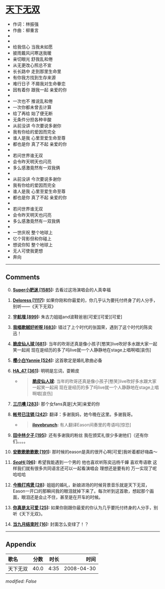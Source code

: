 # [天下无双](https://music.163.com/song?id=65301)

* 作词：林振强
* 作曲：柳重言
*
*
* 给我信心 当我未如愿
* 披雨戴风问寒送我暖
* 亲切眼光 舒我乱和倦
* 从无更改心照总不宣
* 长长路中 走到那里生命里
* 有你我方找到生存来源
* 难行日子 不屑我对生命眷恋
* 因有着你 跟我一起 亲爱的你
* 
* 一次也不 推说乱和倦
* 一次你都未曾去计算
* 给了再给 始了便无断
* 无条件分担各种辛酸
* 从前没讲 今次要说多谢你
* 我有你给的爱因而完全
* 谁人是我 心里至爱生命至尊
* 都也是你 真了不起 亲爱的你
* 
* 若问世界谁无双
* 会令昨天明天也闪亮
* 多么感激竟然有一双我俩
* 
* 从前没讲 今次要说多谢你
* 我有你给的爱因而完全
* 谁人是我 心里至爱生命至尊
* 都也是你 真了不起 亲爱的你
* 
* 若问世界谁无双
* 会令昨天明天也闪亮
* 多么感激竟然有一双我俩
* 
* 一世庆祝 整个地球上
* 亿个背影但和你碰上
* 想说你知 整个地球上
* 无人可使我更想
* 奔向


---

## Comments
0. **[Super小肥迷 \[1585\]](https://music.163.com/#/user/home?id=50263520):** 去看过这场演唱会的人真幸福

1. **[Deloress \[1117\]](https://music.163.com/#/user/home?id=68048219):** 如果你刚和你最爱的，你几乎认为要托付终身了的人分手， 别听——《天下无双》

2. **[宇航埋 \[899\]](https://music.163.com/#/user/home?id=106460887):** 朱古力姐姐and波鞋爸爸[可爱][可爱][可爱]

3. **[我唱歌贼好听呀 \[683\]](https://music.163.com/#/user/home?id=303249887):** 错过了上个时代的张国荣，遇到了这个时代的陈奕迅！

4. **[脆皮仙人球 \[681\]](https://music.163.com/#/user/home?id=53013879):** 当年的吹哥还真是像小孩子[憨笑]live吹好多水跟大家一起笑一起闹 现在是经历的多了吗live就一个人静静地在stage上唱啊唱[哀伤]

5. **[樱小白Yannie \[524\]](https://music.163.com/#/user/home?id=104809387):** 这首歌定是婚礼歌曲必备

6. **[HA_47 \[361\]](https://music.163.com/#/user/home?id=93979917):** 明明是忘词，耍赖皮
	* > **[脆皮仙人球](https://music.163.com/#/user/home?id=53013879):** 当年的吹哥还真是像小孩子[憨笑]live吹好多水跟大家一起笑一起闹 现在是经历的多了吗live就一个人静静地在stage上唱啊唱[哀伤]

7. **[三爪噢 \[283\]](https://music.163.com/#/user/home?id=18125433):** 那个女fans真是[大哭]亲爱的你

8. **[帐号已注销 \[242\]](https://music.163.com/#/user/home?id=53318764):** 翻译：多谢我妈，她今晚在这里。多谢我哥。
	* > **[ilovebrunch](https://music.163.com/#/user/home?id=40851202):** 有人翻译Eason间奏里的粤语吗[惊恐]

9. **[田中林夕子 \[195\]](https://music.163.com/#/user/home?id=64188811):** 还有多谢我的粉丝  我在颁奖礼很少多谢他们（还有你们。。。。

10. **[安歌歌歌歌歌 \[191\]](https://music.163.com/#/user/home?id=75968914):** 那时候的eason是真的很开心啊[可爱]我听着都好嗨森～

11. **[_SeaHi_ \[96\]](https://music.163.com/#/user/home?id=127735557):** 希望我能遇到一个男的 他也喜欢听陈奕迅杨千嬅  喜欢粤语歌 这样我们就有很多共同语言还可以一起看演唱会 理想还是要有的 万一实现了呢哈哈哈

12. **[今晚打鸡煲 \[28\]](https://music.163.com/#/user/home?id=617827991):** 姐姐的婚礼，新娘进场的时候背景音乐就是天下无双，Eason一开口的那瞬间我的眼泪就掉下来了。每次听到这首歌，想起那个画面，眼泪还是会止不住，甚至是在开车的时候。

13. **[你真是太可爱 \[25\]](https://music.163.com/#/user/home?id=40239032):** 如果你刚跟你最爱的你认为几乎要托付终身的人分手，别听《天下无双》。

14. **[当九月结束时 \[16\]](https://music.163.com/#/user/home?id=124420182):** 封面怎么变绿了！？



---

## Appendix

|歌名|分数|时长|时间|
|:---|:---:|---:|---:|
|天下无双|40.0|4:35|2008-04-30

*modified: False*